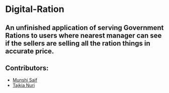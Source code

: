 # Digital-Ration

## An unfinished application of serving Government Rations to users where nearest manager can see if the sellers are selling all the ration things in accurate price. 

## Contributors:
- [Munshi Saif](https://www.github.com/SaiferGit)
- [Tajkia Nuri](https://www.github.com/Tajkia05)
